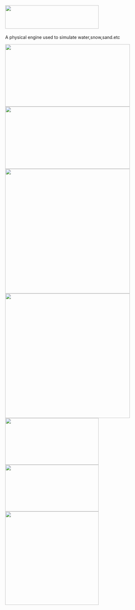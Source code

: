 # <div align=left><img width="300" height="75" src="https://github.com/YiYiXia/Flame/blob/master/MPM/Flame.png"/></div>
A physical engine used to simulate water,snow,sand.etc

<div align=float><img width="400" height="200" src="https://github.com/YiYiXia/Flame/blob/master/MPM/18.05.27_SAND2.gif"/><img width="400" height="200" src="https://github.com/YiYiXia/Flame/blob/master/MPM/18.05.27_SAND8.gif"/><img width="400" height="400" src="https://github.com/YiYiXia/Flame/blob/master/MPM/18.05.28_ELASTIC.gif"/><img width="400" height="400" src="https://github.com/YiYiXia/Flame/blob/master/MPM/18.05.24_Snow.gif"/></div>
 <div align=float > <img width="300" height="150" src="https://github.com/YiYiXia/Flame/blob/master/MPM/18.05.08-sand2.gif"/>
 <img width="300" height="150" src="https://github.com/YiYiXia/Flame/blob/master/MPM/18.05.08-sand3.gif"/></div>
 <div align=float> <img width="300" height="300" src="https://github.com/YiYiXia/Flame/blob/master/MPM/18.05.23-Render.gif"/></div>
